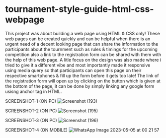 # tournament-style-guide-html-css-webpage
This project was about building a web page using HTML & CSS only! These web pages can be created quickly and can be helpful when there is an urgent need of a decent looking page that can share the information to the participants about the tournment such as rules & timings for the upcoming competition also a link to the registration form can be shared with them with the help of this web page. A litle focus on the design was also made where i tried to give it a different vibe and most importantly made it responsive using media query so that participants can open this page on their respective smartphones & fill up the form before it gets too late! The link of the registration form will open up by clicking on the button which is given at the bottom of the page, it can be done by simply linking any google form usisng anchor tag in HTML.

SCREENSHOT-1 (ON PC)
![Screenshot (193)](https://user-images.githubusercontent.com/97697722/236295728-fb6d516b-cbc6-4bf2-bc78-e1355c71e365.png)

SCREENSHOT-2 (ON PC)
![Screenshot (195)](https://user-images.githubusercontent.com/97697722/236296936-e90208d6-fea9-402d-ba4e-4f5611d157ee.png)

SCREENSHOT-3 (ON PC)
![Screenshot (196)](https://user-images.githubusercontent.com/97697722/236296666-949010c2-6f89-488c-96ea-ad33082ae45f.png)

SCREENSHOT-4 (ON MOBILE)
![WhatsApp Image 2023-05-05 at 00 21 57](https://user-images.githubusercontent.com/97697722/236301053-743f456e-909b-49ed-8c70-6c0450fe5543.jpg)

